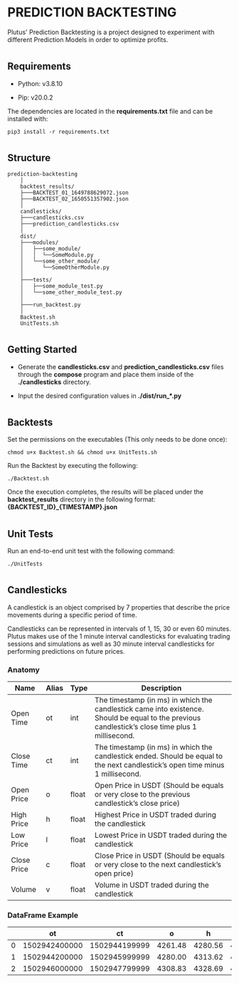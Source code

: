 # PREDICTION BACKTESTING

Plutus' Prediction Backtesting is a project designed to experiment with different Prediction Models in order to optimize profits.


#
## Requirements

- Python: v3.8.10

- Pip: v20.0.2

The dependencies are located in the **requirements.txt** file and can be installed with:

`pip3 install -r requirements.txt`


#
## Structure

```
prediction-backtesting
    │
    backtest_results/
    ├───BACKTEST_01_1649788629072.json
    ├───BACKTEST_02_1650551357902.json
    │
    candlesticks/
    ├───candlesticks.csv
    ├───prediction_candlesticks.csv
    │
    dist/
    ├───modules/
    │   ├──some_module/
    │   │  └──SomeModule.py
    │   └──some_other_module/
    │      └──SomeOtherModule.py
    │
    ├───tests/
    │   ├──some_module_test.py
    │   └──some_other_module_test.py
    │
    ├───run_backtest.py
    │
    Backtest.sh
    UnitTests.sh
```



#
## Getting Started

- Generate the **candlesticks.csv** and **prediction_candlesticks.csv** files through the **compose** program and place them inside of the **./candlesticks** directory.

- Input the desired configuration values in **./dist/run_*.py** 




#
## Backtests

Set the permissions on the executables (This only needs to be done once):

`chmod u+x Backtest.sh && chmod u+x UnitTests.sh`

Run the Backtest by executing the following:

`./Backtest.sh`

Once the execution completes, the results will be placed under the **backtest_results** directory in the following format: **{BACKTEST_ID}_{TIMESTAMP}.json**


#
## Unit Tests

Run an end-to-end unit test with the following command:

`./UnitTests`




#
## Candlesticks

A candlestick is an object comprised by 7 properties that describe the price movements during a specific period of time. 

Candlesticks can be represented in intervals of 1, 15, 30 or even 60 minutes. Plutus makes use of the 1 minute interval candlesticks for evaluating trading sessions and simulations as well as 30 minute interval candlesticks for performing predictions on future prices.


### Anatomy

| Name | Alias | Type | Description
| ---- | ----- | ---- | -----------
| Open Time | ot | int | The timestamp (in ms) in which the candlestick came into existence. Should be equal to the previous candlestick’s close time plus 1 millisecond.
| Close Time | ct | int | The timestamp (in ms) in which the candlestick ended. Should be equal to the next candlestick’s open time minus 1 millisecond.
| Open Price | o | float | Open Price in USDT (Should be equals or very close to the previous candlestick’s close price)
| High Price | h | float | Highest Price in USDT traded during the candlestick
| Low Price | l | float | Lowest Price in USDT traded during the candlestick
| Close Price | c | float | Close Price in USDT (Should be equals or very close to the next candlestick’s open price)
| Volume | v | float | Volume in USDT traded during the candlestick



### DataFrame Example

|  | ot | ct | o | h | l | c | v
| --- | --- | --- | --- | --- | --- | --- | --- |
| 0 | 1502942400000 | 1502944199999 | 4261.48 | 4280.56 | 4261.32 | 4261.45 | 48224.70
| 1 | 1502944200000 | 1502945999999 | 4280.00 | 4313.62 | 4267.99 | 4308.83 | 154141.27
| 2 | 1502946000000 | 1502947799999 | 4308.83 | 4328.69 | 4304.31 | 4320.00  | 90864.17